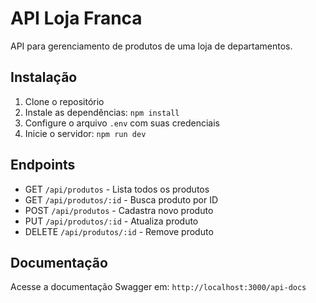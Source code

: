 # API Loja Franca

API para gerenciamento de produtos de uma loja de departamentos.

## Instalação

1. Clone o repositório
2. Instale as dependências: `npm install`
3. Configure o arquivo `.env` com suas credenciais
4. Inicie o servidor: `npm run dev`

## Endpoints

- GET `/api/produtos` - Lista todos os produtos
- GET `/api/produtos/:id` - Busca produto por ID
- POST `/api/produtos` - Cadastra novo produto
- PUT `/api/produtos/:id` - Atualiza produto
- DELETE `/api/produtos/:id` - Remove produto

## Documentação

Acesse a documentação Swagger em: `http://localhost:3000/api-docs`
